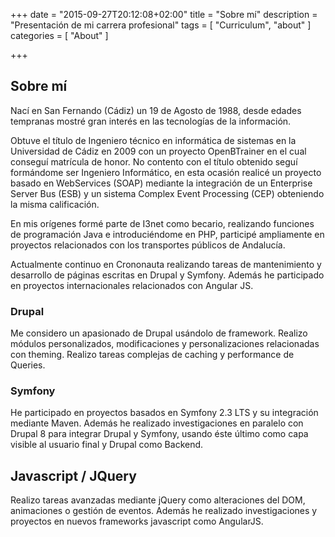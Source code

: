 +++
date = "2015-09-27T20:12:08+02:00"
title = "Sobre mí"
description = "Presentación de mi carrera profesional"
tags = [ "Curriculum", "about" ]
categories = [ "About" ]

+++

## Sobre mí

Nací en San Fernando (Cádiz) un 19 de Agosto de 1988, desde edades tempranas mostré gran interés en las tecnologías de la información.

Obtuve el título de Ingeniero técnico en informática de sistemas en la Universidad de Cádiz en 2009 con un proyecto OpenBTrainer en el cual conseguí matrícula de honor. No contento con el título obtenido seguí formándome ser Ingeniero Informático, en esta ocasión realicé un proyecto basado en WebServices (SOAP) mediante la integración de un Enterprise Server Bus (ESB) y un sistema Complex Event Processing (CEP) obteniendo la misma calificación.

En mis orígenes formé parte de I3net como becario, realizando funciones de programación Java e introduciéndome en PHP, participé ampliamente en proyectos relacionados con los transportes públicos de Andalucía.

Actualmente continuo en Crononauta realizando tareas de mantenimiento y desarrollo de páginas escritas en Drupal y Symfony. Además he participado en proyectos internacionales relacionados con Angular JS.

### Drupal

Me considero un apasionado de Drupal usándolo de framework. Realizo módulos personalizados, modificaciones y personalizaciones relacionadas con theming. Realizo tareas complejas de caching y performance de Queries.

### Symfony

He participado en proyectos basados en Symfony 2.3 LTS y su integración mediante Maven. Además he realizado investigaciones en paralelo con Drupal 8 para integrar Drupal y Symfony, usando éste último como capa visible al usuario final y Drupal como Backend.

## Javascript / JQuery

Realizo tareas avanzadas mediante jQuery como alteraciones del DOM, animaciones o gestión de eventos. Además he realizado investigaciones y proyectos en nuevos frameworks javascript como AngularJS.
